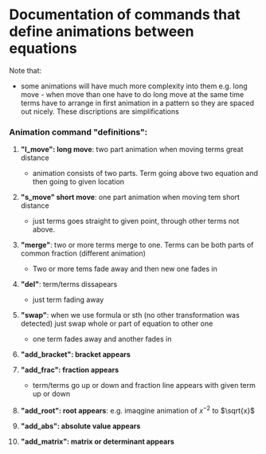 # Documentation of commands that define animations between equations

Note that:
- some animations will have much more complexity into them e.g. long move - when move than one have to do long move at the same time terms have to arrange in first animation in a pattern so they are spaced out nicely. These discriptions are simplifications

### Animation command "definitions":

1. **"l_move": long move**: two part animation when moving terms great distance
    - animation consists of two parts. Term going above two equation and then going to given location
2. **"s_move" short move**: one part animation when moving tem short distance
    -  just terms goes straight to given point, through other terms not above.

3. **"merge"**: two or more terms merge to one. Terms can be both parts of common fraction (different animation)
     - Two or more tems fade away and then new one fades in
4. **"del"**: term/terms dissapears
     - just term fading away
5. **"swap"**: when we use formula or sth (no other transformation was detected) just swap whole or part of equation to other one
    - one term fades away and another fades in

6. **"add_bracket": bracket appears**
7. **"add_frac": fraction appears**
    - term/terms go up or down and fraction line appears with given term up or down 
8. **"add_root": root appears**: e.g. imaqgine animation of $x^{-2}$ to $\sqrt{x}$
9. **"add_abs": absolute value appears**
10. **"add_matrix": matrix or determinant appears**

